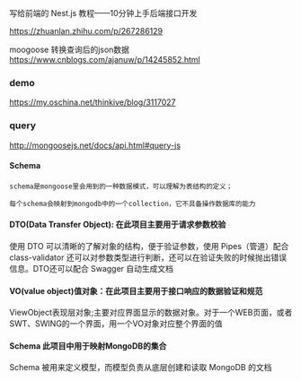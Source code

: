 写给前端的 Nest.js 教程——10分钟上手后端接口开发

https://zhuanlan.zhihu.com/p/267286129


moogoose 转换查询后的json数据
https://www.cnblogs.com/ajanuw/p/14245852.html


### demo 
https://my.oschina.net/thinkive/blog/3117027

### query 

http://mongoosejs.net/docs/api.html#query-js


#### Schema

    schema是mongoose里会用到的一种数据模式，可以理解为表结构的定义；

    每个schema会映射到mongodb中的一个collection，它不具备操作数据库的能力




#### DTO(Data Transfer Object): 在此项目主要用于请求参数校验
使用 DTO 可以清晰的了解对象的结构，便于验证参数，使用 Pipes（管道）配合 class-validator 还可以对参数类型进行判断，还可以在验证失败的时候抛出错误信息。DTO还可以配合 Swagger 自动生成文档

#### VO(value object)值对象：在此项目主要用于接口响应的数据验证和规范
ViewObject表现层对象;主要对应界面显示的数据对象。对于一个WEB页面，或者SWT、SWING的一个界面，用一个VO对象对应整个界面的值

####  Schema 此项目中用于映射MongoDB的集合
Schema 被用来定义模型，而模型负责从底层创建和读取 MongoDB 的文档